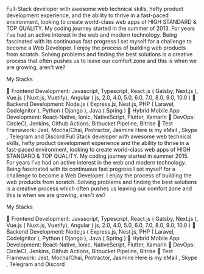 Full-Stack developer with awesome web technical skills, hefty product development experience, and the ability to thrive in a fast-paced environment, looking to create world-class web apps of HIGH STANDARD & TOP QUALITY. My coding journey started in the summer of 2013. For years I've had an active interest in the web and modern technology. Being fascinated with its continuous fast progress I set myself for a challenge to become a Web Developer. I enjoy the process of building web products from scratch. Solving problems and finding the best solutions is a creative process that often pushes us to leave our comfort zone and this is when we are growing, aren't we?

My Stacks

🥇 Frontend Development: Javascript, Typescript, React.js ( Gatsby, Next.js ), Vue.js ( Nuxt.js, Vuetify), Angular ( js, 2.0, 4.0, 5.0, 6.0, 7.0, 8.0, 9.0, 10.0 )
🥇 Backend Development: Node.js ( Express.js, Nest.js, PHP ( Laravel, CodeIgnitor ), Python ( Django ), Java ( Spring )
🥇 Hybrid Mobile App Development: React-Native, Ionic, NativeScript, Flutter, Xamarin
🥈 DevOps: CircleCI, Jenkins, Github Actions, Bitbucket Pipeline, Bitrise
🥉 Test Framework: Jest, Mocha/Chai, Protractor, Jasmine
Here is my eMail , Skype , Telegram and Discord
Full Stack developer with awesome web technical skills, hefty product development experience and the ability to thrive in a fast-paced environment, looking to create world-class web apps of HIGH STANDARD & TOP QUALITY. My coding journey started in summer 2015. For years I've had an active interest in the web and modern technology. Being fascinated with its continuous fast progress I set myself for a challenge to become a Web Developer. I enjoy the process of building the web products from scratch. Solving problems and finding the best solutions is a creative process which often pushes us leaving our comfort zone and this is when we are growing, aren't we?

My Stacks

🥇 Frontend Development: Javascript, Typescript, React.js ( Gatsby, Next.js ), Vue.js ( Nuxt.js, Vuetify), Angular ( js, 2.0, 4.0, 5.0, 6.0, 7.0, 8.0, 9.0, 10.0 )
🥇 Backend Development: Node.js ( Express.js, Nest.js, PHP ( Laravel, CodeIgnitor ), Python ( Django ), Java ( Spring )
🥇 Hybrid Mobile App Development: React-Native, Ionic, NativeScript, Flutter, Xamarin
🥈 DevOps: CircleCI, Jenkins, Github Actions, Bitbucket Pipeline, Bitrise
🥉 Test Framework: Jest, Mocha/Chai, Protractor, Jasmine
Here is my eMail , Skype , Telegram and Discord
